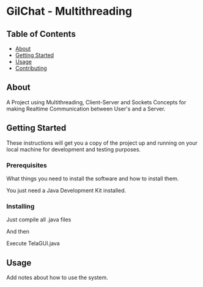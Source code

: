 # GilChat - Multithreading

## Table of Contents

- [About](#about)
- [Getting Started](#getting_started)
- [Usage](#usage)
- [Contributing](../CONTRIBUTING.md)

## About <a name = "about"></a>

A Project using Multithreading, Client-Server and Sockets Concepts for making Realtime Communication between User's and a Server.

## Getting Started <a name = "getting_started"></a>

These instructions will get you a copy of the project up and running on your local machine for development and testing purposes.

### Prerequisites

What things you need to install the software and how to install them.

You just need a Java Development Kit installed.

### Installing


Just compile all .java files

And then

Execute TelaGUI.java

## Usage <a name = "usage"></a>

Add notes about how to use the system.
